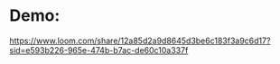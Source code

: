 # Demo:

https://www.loom.com/share/12a85d2a9d8645d3be6c183f3a9c6d17?sid=e593b226-965e-474b-b7ac-de60c10a337f
